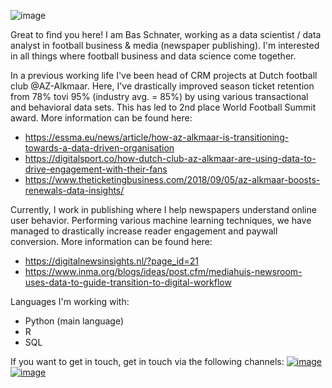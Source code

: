 ![image](https://fanengagement.nl/wp-content/uploads/2019/08/cropped-Bas-Schnater-extra-foto-kopie-1.jpg)

Great to find you here! I am Bas Schnater, working as a data scientist / data analyst in football business & media (newspaper publishing). I'm interested in all things where football business and data science come together.

In a previous working life I've been head of CRM projects at Dutch football club @AZ-Alkmaar. Here, I've drastically improved season ticket retention from 78% tovi 95% (industry avg. = 85%) by using various transactional and behavioral data sets. This has led to 2nd place World Football Summit award. More information can be found here:
- https://essma.eu/news/article/how-az-alkmaar-is-transitioning-towards-a-data-driven-organisation
- https://digitalsport.co/how-dutch-club-az-alkmaar-are-using-data-to-drive-engagement-with-their-fans
- https://www.theticketingbusiness.com/2018/09/05/az-alkmaar-boosts-renewals-data-insights/

Currently, I work in publishing where I help newspapers understand online user behavior. Performing various machine learning techniques, we have managed to drastically increase reader engagement and paywall conversion. More information can be found here: 
- https://digitalnewsinsights.nl/?page_id=21
- https://www.inma.org/blogs/ideas/post.cfm/mediahuis-newsroom-uses-data-to-guide-transition-to-digital-workflow

Languages I'm working with:
- Python (main language)
- R
- SQL

If you want to get in touch, get in touch via the following channels:
[![image](https://user-images.githubusercontent.com/62284374/124474620-09dec680-dda1-11eb-9500-5033b7d0435e.png)](https://twitter.com/BasSchnater) [![image](https://user-images.githubusercontent.com/62284374/124475001-807bc400-dda1-11eb-902f-b07a26cdd00e.png)](https://www.linkedin.com/in/basschnater/)





<!---
BasSchnater/BasSchnater is a ✨ special ✨ repository because its `README.md` (this file) appears on your GitHub profile.
You can click the Preview link to take a look at your changes.
--->
